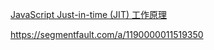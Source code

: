 [JavaScript Just-in-time (JIT) 工作原理](https://zhuanlan.zhihu.com/p/25669120)

https://segmentfault.com/a/1190000011519350